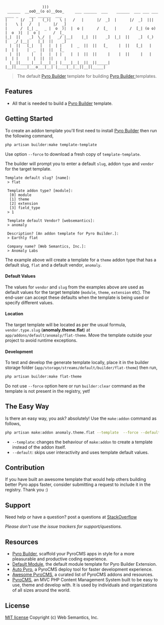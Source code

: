 ```
                 )))
 ______  __ooO__(o o)__Ooo_     ___ ______  ___    ______  ___ ___ ___ ____ _     ___ ______  ___     
|      |/  _]    (_)|    \ |   /   |      |/  _]  |      |/  _]  |||  |    \ |   /   |      |/  _]    
|      /  [_| _   _ |  o  )|  |  o |      /  [_   |      /  [_| (o o) |  o  )|  |  o |      /  [_     
|_|  ||    _]  \_/  |   _/ |__|    |_|  ||    _]  |_|  ||    _]  (_)  |   _/ |__|    |_|  ||    _]    
  |  ||   [_|   |   |  | |    |  _  ||  ||   [_     |  ||   [_|   |   |  | |    |  _  ||  ||   [_     
  |  ||     |   |   |  | |    |  |  ||  ||     |    |  ||     |   |   |  | |    |  |  ||  ||     |    
  |__||_____|___|___|__| |____|__|__||__||_____|    |__||_____|___o___|__| |____|__|__||__||_____|    

```  
> The default [Pyro Builder](github.com/websemantics/builder-extension) template for building [Pyro Builder ](github.com/websemantics/builder-extension) templates.

## Features

- All that is needed to build a [Pyro Builder](github.com/websemantics/builder-extension) template.

## Getting Started

To create an addon template you'll first need to install [Pyro Builder](github.com/websemantics/builder-extension) then run the following command,

```bash
php artisan builder:make template-template
```

Use option `--force` to download a fresh copy of `template-template`.

The builder will prompt you to enter a default `slug`, addon `type` and `vendor` for the target template.

```
Template default slug? [name]:
 > flat

 Template addon type? [module]:
  [0] module
  [1] theme
  [2] extension
  [3] field_type
 > 1

 Template default Vendor? [websemantics]:
 > anomaly

 Description? [An addon template for Pyro Builder.]:
 > Earthly flat

 Company name? [Web Semantics, Inc.]:
 > Anomaly Labs
```

The example above will create a template for a `theme` addon type that has a default slug, `flat` and a default vendor, `anomaly`.

#### Default Values

The values for `vendor` and `slug` from the examples above are used as default values for the target template (`module`, `theme`, `extension` etc). The end-user can accept these defaults when the template is being used or specify different values.

#### Location

The target template will be located as per the usual formula, `vendor.type.slug` (**anomaly.theme.flat**) at `app/addons/default/anomaly/flat-theme`. Move the template outside your project to avoid runtime exceptions.

#### Development

To test and develop the generate template locally, place it in the builder storage folder (`app/storage/streams/default/builder/flat-theme`) then run,

```bash
php artisan builder:make flat-theme
```

Do not use `--force` option here or run `builder:clear` command as the template is not present in the registry, yet!

## The Easy Way

Is there an easy way, you ask? absolutely! Use the `make:addon` command as follows,

```bash
php artisan make:addon anomaly.theme.flat --template  --force --default
```

- `--template`: changes the behaviour of `make:addon` to create a template instead of the addon itself.
- `--default`: skips user interactivity and uses template default values.

## Contribution

If you have built an awesome template that would help others building better Pyro apps faster, consider submitting a request to include it in the registry. Thank you :)

## Support

Need help or have a question? post a questions at [StackOverflow](https://stackoverflow.com/questions/tagged/builder-extension+template-template)

*Please don't use the issue trackers for support/questions.*

## Resources

- [Pyro Builder](https://github.com/websemantics/entity_builder-extension), scaffold your PyroCMS apps in style for a more pleasurable and productive coding experience.
- [Default Module](https://github.com/pyrocms-templates/template-template), the default module template for Pyro Builder Extension.
- [Auto Pyro](https://github.com/websemantics/auto-pyro), a PyroCMS deploy tool for faster development experience.
- [Awesome PyroCMS](https://github.com/websemantics/awesome-pyrocms), a curated list of PyroCMS addons and resources.
- [PyroCMS](https://github.com/pyrocms/pyrocms), an MVC PHP Content Management System built to be easy to use, theme and develop with. It is used by individuals and organizations of all sizes around the world.

## License

[MIT license](http://opensource.org/licenses/mit-license.php)
Copyright (c) Web Semantics, Inc.

